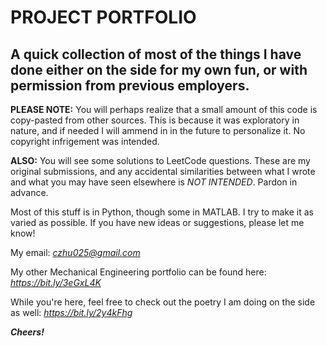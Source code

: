 # PROJECT PORTFOLIO
## A quick collection of most of the things I have done either on the side for my own fun, or with permission from previous employers.

__PLEASE NOTE:__ You will perhaps realize that a small amount of this code is copy-pasted from other sources. This is because it was exploratory in nature, and if needed I will ammend in in the future to personalize it. No copyright infrigement was intended.

__ALSO:__ You will see some solutions to LeetCode questions. These are my original submissions, and any accidental similarities between what I wrote and what you may have seen elsewhere is *NOT INTENDED*. Pardon in advance.

Most of this stuff is in Python, though some in MATLAB. I try to make it as varied as possible. If you have new ideas or suggestions, please let me know!

My email: *czhu025@gmail.com*

My other Mechanical Engineering portfolio can be found here: *https://bit.ly/3eGxL4K* 

While you're here, feel free to check out the poetry I am doing on the side as well: *https://bit.ly/2y4kFhg*

***Cheers!***
